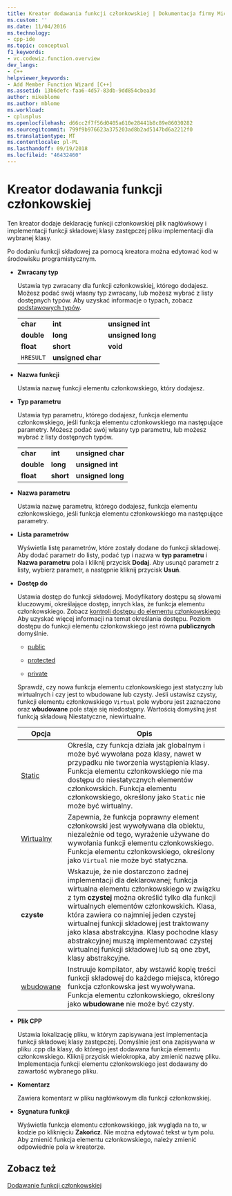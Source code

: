 ```yaml
---
title: Kreator dodawania funkcji członkowskiej | Dokumentacja firmy Microsoft
ms.custom: ''
ms.date: 11/04/2016
ms.technology:
- cpp-ide
ms.topic: conceptual
f1_keywords:
- vc.codewiz.function.overview
dev_langs:
- C++
helpviewer_keywords:
- Add Member Function Wizard [C++]
ms.assetid: 13b6defc-faa6-4d57-83db-9dd854cbea3d
author: mikeblome
ms.author: mblome
ms.workload:
- cplusplus
ms.openlocfilehash: d66cc2f7f56d0405a610e28441b8c89e86030282
ms.sourcegitcommit: 799f9b976623a375203ad8b2ad5147bd6a2212f0
ms.translationtype: MT
ms.contentlocale: pl-PL
ms.lasthandoff: 09/19/2018
ms.locfileid: "46432460"
---
```

# <a name="add-member-function-wizard"></a>Kreator dodawania funkcji członkowskiej

Ten kreator dodaje deklarację funkcji członkowskiej plik nagłówkowy i implementacji funkcji składowej klasy zastępczej pliku implementacji dla wybranej klasy.

Po dodaniu funkcji składowej za pomocą kreatora można edytować kod w środowisku programistycznym.

- **Zwracany typ**

   Ustawia typ zwracany dla funkcji członkowskiej, którego dodajesz. Możesz podać swój własny typ zwracany, lub możesz wybrać z listy dostępnych typów. Aby uzyskać informacje o typach, zobacz [podstawowych typów](../cpp/fundamental-types-cpp.md).

   ||||
   |-|-|-|
   |**char**|**int**|**unsigned int**|
   |**double**|**long**|**unsigned long**|
   |**float**|**short**|**void**|
   |`HRESULT`|**unsigned char**||

- **Nazwa funkcji**

   Ustawia nazwę funkcji elementu członkowskiego, który dodajesz.

- **Typ parametru**

   Ustawia typ parametru, którego dodajesz, funkcja elementu członkowskiego, jeśli funkcja elementu członkowskiego ma następujące parametry. Możesz podać swój własny typ parametru, lub możesz wybrać z listy dostępnych typów.

   ||||
   |-|-|-|
   |**char**|**int**|**unsigned char**|
   |**double**|**long**|**unsigned int**|
   |**float**|**short**|**unsigned long**|

- **Nazwa parametru**

   Ustawia nazwę parametru, którego dodajesz, funkcja elementu członkowskiego, jeśli funkcja elementu członkowskiego ma następujące parametry.

- **Lista parametrów**

   Wyświetla listę parametrów, które zostały dodane do funkcji składowej. Aby dodać parametr do listy, podać typ i nazwa w **typ parametru** i **Nazwa parametru** pola i kliknij przycisk **Dodaj**. Aby usunąć parametr z listy, wybierz parametr, a następnie kliknij przycisk **Usuń**.

- **Dostęp do**

   Ustawia dostęp do funkcji składowej. Modyfikatory dostępu są słowami kluczowymi, określające dostęp, innych klas, że funkcja elementu członkowskiego. Zobacz [kontroli dostępu do elementu członkowskiego](../cpp/member-access-control-cpp.md) Aby uzyskać więcej informacji na temat określania dostępu. Poziom dostępu do funkcji elementu członkowskiego jest równa **publicznych** domyślnie.

   - [public](../cpp/public-cpp.md)

   - [protected](../cpp/protected-cpp.md)

   - [private](../cpp/private-cpp.md)

   Sprawdź, czy nowa funkcja elementu członkowskiego jest statyczny lub wirtualnych i czy jest to wbudowane lub czysty. Jeśli ustawisz czysty, funkcji elementu członkowskiego `Virtual` pole wyboru jest zaznaczone oraz **wbudowane** pole staje się niedostępny. Wartością domyślną jest funkcją składową Niestatyczne, niewirtualne.

   |Opcja|Opis|
   |------------|-----------------|
   |[Static](../cpp/storage-classes-cpp.md)|Określa, czy funkcja działa jak globalnym i może być wywołana poza klasy, nawet w przypadku nie tworzenia wystąpienia klasy. Funkcja elementu członkowskiego nie ma dostępu do niestatycznych elementów członkowskich. Funkcja elementu członkowskiego, określony jako `Static` nie może być wirtualny.|
   |[Wirtualny](../cpp/virtual-cpp.md)|Zapewnia, że funkcja poprawny element członkowski jest wywoływana dla obiektu, niezależnie od tego, wyrażenie używane do wywołania funkcji elementu członkowskiego. Funkcja elementu członkowskiego, określony jako `Virtual` nie może być statyczna.|
   |**czyste**|Wskazuje, że nie dostarczono żadnej implementacji dla deklarowanej; funkcja wirtualna elementu członkowskiego w związku z tym **czystej** można określić tylko dla funkcji wirtualnych elementów członkowskich. Klasa, która zawiera co najmniej jeden czystej wirtualnej funkcji składowej jest traktowany jako klasa abstrakcyjna. Klasy pochodne klasy abstrakcyjnej muszą implementować czystej wirtualnej funkcji składowej lub są one zbyt, klasy abstrakcyjne.|
   |[wbudowane](../cpp/inline-functions-cpp.md)|Instruuje kompilator, aby wstawić kopię treści funkcji składowej do każdego miejsca, którego funkcja członkowska jest wywoływana. Funkcja elementu członkowskiego, określony jako **wbudowane** nie może być czysty.|

- **Plik CPP**

   Ustawia lokalizację pliku, w którym zapisywana jest implementacja funkcji składowej klasy zastępczej. Domyślnie jest ona zapisywana w pliku .cpp dla klasy, do którego jest dodawana funkcja elementu członkowskiego. Kliknij przycisk wielokropka, aby zmienić nazwę pliku. Implementacja funkcji elementu członkowskiego jest dodawany do zawartość wybranego pliku.

- **Komentarz**

   Zawiera komentarz w pliku nagłówkowym dla funkcji członkowskiej.

- **Sygnatura funkcji**

   Wyświetla funkcja elementu członkowskiego, jak wygląda na to, w kodzie po kliknięciu **Zakończ**. Nie można edytować tekst w tym polu. Aby zmienić funkcja elementu członkowskiego, należy zmienić odpowiednie pola w kreatorze.

## <a name="see-also"></a>Zobacz też

[Dodawanie funkcji członkowskiej](../ide/adding-a-member-function-visual-cpp.md)